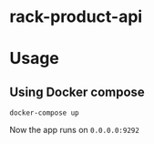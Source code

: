 # rack-product-api

# Usage
## Using Docker compose
```
docker-compose up
```

Now the app runs on `0.0.0.0:9292`
